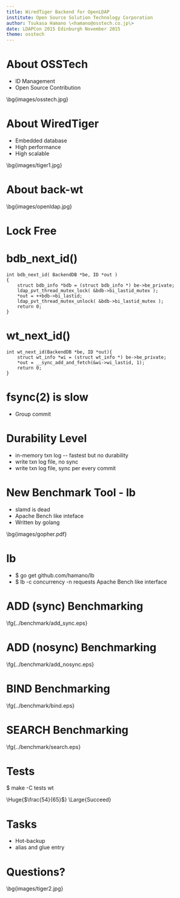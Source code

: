 ```yaml
---
title: WiredTiger Backend for OpenLDAP
institute: Open Source Solution Technology Corporation
author: Tsukasa Hamano \<hamano@osstech.co.jp\>
date: LDAPCon 2015 Edinburgh November 2015
theme: osstech
---
```

# About OSSTech

- ID Management
- Open Source Contribution

\bg{images/osstech.jpg}

# About WiredTiger

- Embedded database
- High performance
- High scalable

\bg{images/tiger1.jpg}

# About back-wt

\bg{images/openldap.jpg}

# Lock Free

# bdb_next_id()
~~~
int bdb_next_id( BackendDB *be, ID *out )
{
    struct bdb_info *bdb = (struct bdb_info *) be->be_private;
    ldap_pvt_thread_mutex_lock( &bdb->bi_lastid_mutex );
    *out = ++bdb->bi_lastid;
    ldap_pvt_thread_mutex_unlock( &bdb->bi_lastid_mutex );
    return 0;
}
~~~

# wt_next_id()

~~~
int wt_next_id(BackendDB *be, ID *out){
    struct wt_info *wi = (struct wt_info *) be->be_private;
    *out = __sync_add_and_fetch(&wi->wi_lastid, 1);
    return 0;
}
~~~

# fsync(2) is slow

- Group commit

# Durability Level

- in-memory txn log -- fastest but no durability
- write txn log file, no sync
- write txn log file, sync per every commit

# New Benchmark Tool - lb

- slamd is dead
- Apache Bench like inteface
- Written by golang

\bg{images/gopher.pdf}

# lb

- $ go get github.com/hamano/lb
- $ lb -c concurrency -n requests
  Apache Bench like interface

# ADD (sync) Benchmarking

\fg{../benchmark/add_sync.eps}

# ADD (nosync) Benchmarking
\fg{../benchmark/add_nosync.eps}

# BIND Benchmarking
\fg{../benchmark/bind.eps}

# SEARCH Benchmarking
\fg{../benchmark/search.eps}

# Tests

$ make -C tests wt

\Huge{$\frac{54}{65}$}
\Large{Succeed}

# Tasks

- Hot-backup
- alias and glue entry

# Questions?

\bg{images/tiger2.jpg}

